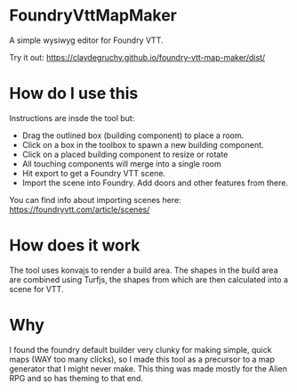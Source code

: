 # FoundryVttMapMaker

A simple wysiwyg editor for Foundry VTT.

Try it out:
https://claydegruchy.github.io/foundry-vtt-map-maker/dist/

# How do I use this

Instructions are insde the tool but:

-   Drag the outlined box (building component) to place a room.
-   Click on a box in the toolbox to spawn a new building component.
-   Click on a placed building component to resize or rotate
-   All touching components will merge into a single room
-   Hit export to get a Foundry VTT scene.
-   Import the scene into Foundry. Add doors and other features from there.

You can find info about importing scenes here:
https://foundryvtt.com/article/scenes/

# How does it work

The tool uses konvajs to render a build area. The shapes in the build area are combined using Turfjs, the shapes from which are then calculated into a scene for VTT.

# Why

I found the foundry default builder very clunky for making simple, quick maps (WAY too many clicks), so I made this tool as a precursor to a map generator that I might never make. This thing was made mostly for the Alien RPG and so has theming to that end.
